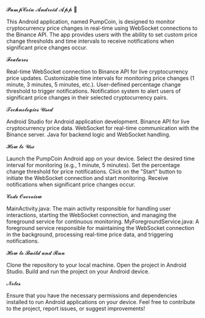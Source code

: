 𝓟𝓾𝓶𝓹𝓒𝓸𝓲𝓷 𝓐𝓷𝓭𝓻𝓸𝓲𝓭 𝓐𝓹𝓹 🚀

This Android application, named PumpCoin, is designed to monitor cryptocurrency price changes in real-time using WebSocket connections to the Binance API. The app provides users with the ability to set custom price change thresholds and time intervals to receive notifications when significant price changes occur.

𝓕𝓮𝓪𝓽𝓾𝓻𝓮𝓼

Real-time WebSocket connection to Binance API for live cryptocurrency price updates.
Customizable time intervals for monitoring price changes (1 minute, 3 minutes, 5 minutes, etc.).
User-defined percentage change threshold to trigger notifications.
Notification system to alert users of significant price changes in their selected cryptocurrency pairs.

𝓣𝓮𝓬𝓱𝓷𝓸𝓵𝓸𝓰𝓲𝓮𝓼 𝓤𝓼𝓮𝓭

Android Studio for Android application development.
Binance API for live cryptocurrency price data.
WebSocket for real-time communication with the Binance server.
Java for backend logic and WebSocket handling.

𝓗𝓸𝔀 𝓽𝓸 𝓤𝓼𝓮

Launch the PumpCoin Android app on your device.
Select the desired time interval for monitoring (e.g., 1 minute, 5 minutes).
Set the percentage change threshold for price notifications.
Click on the "Start" button to initiate the WebSocket connection and start monitoring.
Receive notifications when significant price changes occur.

𝓒𝓸𝓭𝓮 𝓞𝓿𝓮𝓻𝓿𝓲𝓮𝔀

MainActivity.java: The main activity responsible for handling user interactions, starting the WebSocket connection, and managing the foreground service for continuous monitoring.
MyForegroundService.java: A foreground service responsible for maintaining the WebSocket connection in the background, processing real-time price data, and triggering notifications.

𝓗𝓸𝔀 𝓽𝓸 𝓑𝓾𝓲𝓵𝓭 𝓪𝓷𝓭 𝓡𝓾𝓷

Clone the repository to your local machine.
Open the project in Android Studio.
Build and run the project on your Android device.

𝓝𝓸𝓽𝓮𝓼

Ensure that you have the necessary permissions and dependencies installed to run Android applications on your device.
Feel free to contribute to the project, report issues, or suggest improvements!
